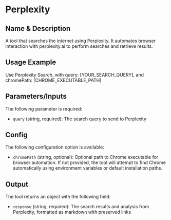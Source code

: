 # Perplexity

## Name & Description
A tool that searches the internet using Perplexity. It automates browser interaction with perplexity.ai to perform searches and retrieve results.

## Usage Example
Use Perplexity Search, with query: [YOUR_SEARCH_QUERY], and chromePath: [CHROME_EXECUTABLE_PATH]

## Parameters/Inputs
The following parameter is required:
- `query` (string, required): The search query to send to Perplexity

## Config
The following configuration option is available:
- `chromePath` (string, optional): Optional path to Chrome executable for browser automation. If not provided, the tool will attempt to find Chrome automatically using environment variables or default installation paths.

## Output
The tool returns an object with the following field:
- `response` (string, required): The search results and analysis from Perplexity, formatted as markdown with preserved links

